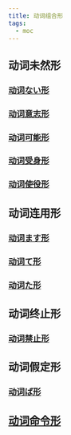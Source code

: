 ```yaml
---
title: 动词组合形
tags:
  - moc
---
```

## 动词未然形
### [动词ない形](动词ない形.md)

### [动词意志形](动词意志形.md)

### [动词可能形](动词可能形.md)

### [动词受身形](动词受身形.md)

### [动词使役形](动词使役形.md)
## 动词连用形
### [动词ます形](动词ます形.md)

### [动词て形](动词て形.md)

### [动词た形](动词た形.md)

## 动词终止形
### [动词禁止形](动词禁止形.md)

## 动词假定形
### [动词ば形](动词ば形.md)
## [动词命令形](动词命令形.md)
